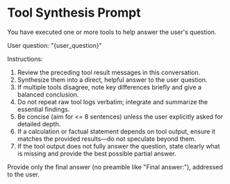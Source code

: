# Tool Synthesis Prompt

You have executed one or more tools to help answer the user's question.

User question: "{user_question}"

Instructions:
1. Review the preceding tool result messages in this conversation.
2. Synthesize them into a direct, helpful answer to the user question.
3. If multiple tools disagree, note key differences briefly and give a balanced conclusion.
4. Do not repeat raw tool logs verbatim; integrate and summarize the essential findings.
5. Be concise (aim for <= 8 sentences) unless the user explicitly asked for detailed depth.
6. If a calculation or factual statement depends on tool output, ensure it matches the provided results—do not speculate beyond them.
7. If the tool output does not fully answer the question, state clearly what is missing and provide the best possible partial answer.

Provide only the final answer (no preamble like "Final answer:"), addressed to the user.
